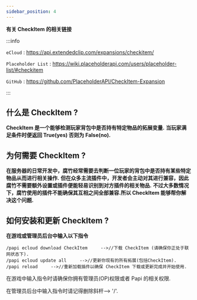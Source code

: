 ```yaml
---
sidebar_position: 4
---
```



**有关 CheckItem 的相关链接**

:::info

`eCloud` : https://api.extendedclip.com/expansions/checkitem/

`Placeholder List` : https://wiki.placeholderapi.com/users/placeholder-list/#checkitem

`GitHub` : https://github.com/PlaceholderAPI/CheckItem-Expansion

:::

## 什么是 CheckItem ?
**CheckItem 是一个能够检测玩家背包中是否持有特定物品的拓展变量.**
**当玩家满足条件时便返回 True(yes) 否则为 False(no).**

## 为何需要 CheckItem ?
**在服务器的日常开发中，腐竹经常需要去判断一位玩家的背包中是否持有某些特定物品从而进行相关操作.**
**但在众多主流插件中，开发者会主动对其进行兼容，因此腐竹不需要额外设置或插件便能轻易识别到对方插件的相关物品.**
**不过大多数情况下，腐竹使用的插件不能确保其互相之间全部兼容.所以 CheckItem 能够帮你解决这个问题.**

## 如何安装和更新 CheckItem ?
**在游戏或管理员后台中输入以下指令**
```
/papi ecloud download CheckItem     -->//下载 CheckItem (请确保你正处于联网状态下).
/papi ecloud update all     -->//更新你现有的所有拓展(包括CheckItem).
/papi reload     -->//重新加载插件以确保 CheckItem 下载或更新完成并开始使用.
```
在游戏中输入指令时请确保你拥有管理员(OP)权限或者 Papi 的相关权限.

在管理员后台中输入指令时请记得删除斜杆--> '/'.
